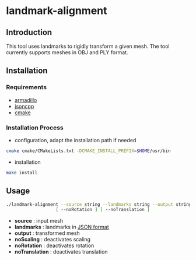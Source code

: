 # landmark-alignment

## Introduction

This tool uses landmarks to rigidly transform a given mesh.
The tool currently supports meshes in OBJ and PLY format.

## Installation

### Requirements

- [armadillo](http://arma.sourceforge.net)
- [jsoncpp](https://github.com/open-source-parsers/jsoncpp)
- [cmake](https://cmake.org)

### Installation Process

- configuration, adapt the installation path if needed
```sh
cmake cmake/CMakeLists.txt -DCMAKE_INSTALL_PREFIX=$HOME/usr/bin
```
- installation
```sh
make install
```
## Usage

```sh
./landmark-alignment --source string --landmarks string --output string [ --noScaling ]
                   [ --noRotation ] [ --noTranslation ]
```

- **source** : input mesh
- **landmarks** : landmarks in [JSON format][1]
- **output** : transformed mesh
- **noScaling** : deactivates scaling
- **noRotation** : deactivates rotation
- **noTranslation** : deactivates translation

[1]: ../dataFormats/landmarks.md
